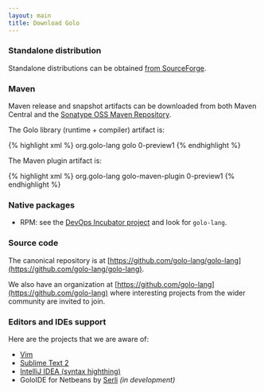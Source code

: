 ```yaml
---
layout: main
title: Download Golo
---
```


### Standalone distribution

Standalone distributions can be obtained [from SourceForge](http://sourceforge.net/projects/golo-lang/files/).

### Maven

Maven release and snapshot artifacts can be downloaded from both Maven Central and the
[Sonatype OSS Maven Repository](https://docs.sonatype.org/display/Repository/Sonatype+OSS+Maven+Repository+Usage+Guide).

The Golo library (runtime + compiler) artifact is:

{% highlight xml %}
<groupId>org.golo-lang</groupId>
<artifactId>golo</artifactId>
<version>0-preview1</version>
{% endhighlight %}

The Maven plugin artifact is:

{% highlight xml %}
<groupId>org.golo-lang</groupId>
<artifactId>golo-maven-plugin</artifactId>
<version>0-preview1</version>
{% endhighlight %}

### Native packages

* RPM: see the [DevOps Incubator project](https://github.com/hgomez/devops-incubator) and look for `golo-lang`.

### Source code

The canonical repository is at [https://github.com/golo-lang/golo-lang](https://github.com/golo-lang/golo-lang).

We also have an organization at [https://github.com/golo-lang](https://github.com/golo-lang) where interesting
projects from the wider community are invited to join.

### Editors and IDEs support

Here are the projects that we are aware of:

- [Vim](https://github.com/jponge/vim-golo)
- [Sublime Text 2](https://github.com/k33g/sublime-golo)
- [IntelliJ IDEA (syntax highthing)](https://github.com/k33g/golo-storm)
- GoloIDE for Netbeans by [Serli](http://www.serli.com/) *(in development)*

